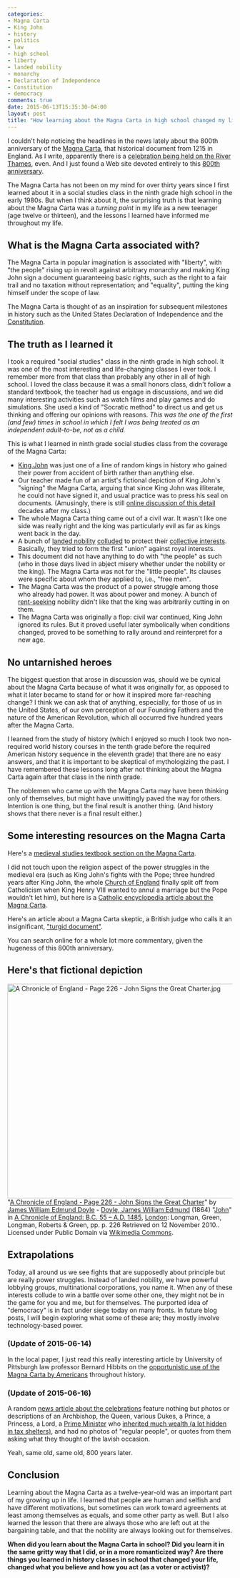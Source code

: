 ```yaml
---
categories:
- Magna Carta
- King John
- history
- politics
- law
- high school
- liberty
- landed nobility
- monarchy
- Declaration of Independence
- Constitution
- democracy
comments: true
date: 2015-06-13T15:35:30-04:00
layout: post
title: "How learning about the Magna Carta in high school changed my life"
---
```


I couldn't help noticing the headlines in the news lately about the
800th anniversary of the
[Magna Carta](https://en.wikipedia.org/wiki/Magna_Carta), that
historical document from 1215 in England. As I write, apparently there
is a
[celebration being held on the River Thames](http://www.bbc.com/news/uk-england-33116579),
even. And I just found a Web site devoted entirely to this
[800th anniversary](http://magnacarta800th.com/).

The Magna Carta has not been on my mind for over thirty years since I
first learned about it in a social studies class in the ninth grade high
school in the early 1980s. But when I think about it, the surprising
truth is that learning about the Magna Carta was a *turning point* in
my life as a new teenager (age twelve or thirteen), and the lessons I
learned have informed me throughout my life.

<!--more-->

## What is the Magna Carta associated with?

The Magna Carta in popular imagination is associated with "liberty",
with "the people" rising up in revolt against arbitrary monarchy and
making King John sign a document guaranteeing basic rights, such as
the right to a fair trail and no taxation without representation; and
"equality", putting the king himself under the scope of law.

The Magna Carta is thought of as an inspiration for
subsequent milestones in history such as the United States Declaration
of Independence and the [Constitution](/categories/constitution/).

## The truth as I learned it

I took a required "social studies" class in the ninth grade in high
school. It was one of the most interesting and life-changing classes I
ever took. I remember more from that class than probably any other in
all of high school. I loved the class because it was a small honors
class, didn't follow a standard textbook, the teacher had us engage in
discussions, and we did many interesting activities such as watch
films and play games and do simulations. She used a kind of "Socratic
method" to direct us and get us thinking and offering our opinions
with reasons. *This was the one of the first (and few) times in school
in which I felt I was being treated as an independent adult-to-be, not
as a child.*

This is what I learned in ninth grade social studies class from the
coverage of the Magna Carta:

- [King John](https://en.wikipedia.org/wiki/John,_King_of_England) was
  just one of a line of random kings in history who gained their power
  from accident of birth rather than anything else.
- Our teacher made fun of an artist's fictional depiction of King
  John's "signing" the Magna Carta, arguing that since King John was
  illiterate, he could not have signed it, and usual practice was to
  press his seal on documents. (Amusingly, there is still
  [online discussion of this detail](http://www.bbc.com/news/blogs-magazine-monitor-30879124)
  decades after my class.)
- The whole Magna Carta thing came out of a civil war. It wasn't like
  one side was really right and the king was particularly evil as far
  as kings went back in the day.
- A bunch of [landed nobility](https://en.wikipedia.org/wiki/Landed_gentry)
  [colluded](https://en.wikipedia.org/wiki/Collusion) to protect their
  [collective interests](https://en.wikipedia.org/wiki/Collective_bargaining).
  Basically, they tried to form the first "union" against royal
  interests.
- This document did not have anything to do with "the people" as such
  (who in those days lived in abject misery whether under the nobility
  or the king). The Magna Carta was not for the "little people". Its
  clauses were specific about whom they applied to, i.e., "free men".
- The Magna Carta was the product of a power struggle among those who
  already had power. It was about power and money. A bunch of
  [rent-seeking](https://en.wikipedia.org/wiki/Rent-seeking) nobility
  didn't like that the king was arbitrarily cutting in on them.
- The Magna Carta was originally a flop: civil war continued, King
  John ignored its rules. But it proved useful later symbolically when
  conditions changed, proved to be something to rally around and
  reinterpret for a new age.

## No untarnished heroes

The biggest question that arose in discussion was, should we be
cynical about the Magna Carta because of what it was originally for,
as opposed to what it later became to stand for or how it inspired
more far-reaching change? I think we can ask that of anything,
especially, for those of us in the United States, of our own
perception of our Founding Fathers and the nature of the American
Revolution, which all occurred five hundred years after the Magna
Carta.

I learned from the study of history (which I enjoyed so much I
took two non-required world history courses in the tenth grade before
the required American history sequence in the eleventh grade) that
there are no easy answers, and that it is important to be skeptical of
mythologizing the past. I have remembered these lessons long after not
thinking about the Magna Carta again after that class in the ninth
grade.

The noblemen who came up with the Magna Carta may have been thinking
only of themselves, but might have unwittingly paved the way for
others. Intention is one thing, but the final result is another
thing. (And history shows that there never is a final result either.)

## Some interesting resources on the Magna Carta

Here's a [medieval studies textbook section on the Magna Carta](http://the-orb.net/textbooks/muhlberger/magna_carta.html).

I did not touch upon the religion aspect of the power struggles in the
medieval era (such as King John's fights with the Pope; three hundred
years after King John, the whole
[Church of England](https://en.wikipedia.org/wiki/Church_of_England)
finally split off from Catholicism when King Henry VIII wanted to
annul a marriage but the Pope wouldn't let him), but here is a
[Catholic encyclopedia article about the Magna Carta](http://www.newadvent.org/cathen/09531a.htm).

Here's an article about a Magna Carta skeptic, a British judge who
calls it an insignificant, ["turgid document"](http://www.telegraph.co.uk/news/uknews/law-and-order/11670716/Magna-Carta-Turgid-document-was-eclipsed-by-the-French-says-top-judge.html).

You can search online for a whole lot more commentary, given the
hugeness of this 800th anniversary.

## Here's that fictional depiction

<p><a href="https://commons.wikimedia.org/wiki/File:A_Chronicle_of_England_-_Page_226_-_John_Signs_the_Great_Charter.jpg#/media/File:A_Chronicle_of_England_-_Page_226_-_John_Signs_the_Great_Charter.jpg"><img alt="A Chronicle of England - Page 226 - John Signs the Great Charter.jpg" src="https://upload.wikimedia.org/wikipedia/commons/d/d6/A_Chronicle_of_England_-_Page_226_-_John_Signs_the_Great_Charter.jpg" height="480" width="598"></a><br>"<a href="https://commons.wikimedia.org/wiki/File:A_Chronicle_of_England_-_Page_226_-_John_Signs_the_Great_Charter.jpg#/media/File:A_Chronicle_of_England_-_Page_226_-_John_Signs_the_Great_Charter.jpg">A Chronicle of England - Page 226 - John Signs the Great Charter</a>" by <a href="//en.wikipedia.org/wiki/James_William_Edmund_Doyle" class="extiw" title="en:James William Edmund Doyle">James William Edmund Doyle</a> - <a href="//en.wikipedia.org/wiki/James_William_Edmund_Doyle" class="extiw" title="w:James William Edmund Doyle">Doyle, James William Edmund</a> (<span style="white-space:nowrap">1864</span>) "<a rel="nofollow" class="external text" href="http://books.google.com.sg/books?id=YcM_AAAAYAAJ&amp;pg=PA226">John</a>" in <a rel="nofollow" class="external text" href="http://books.google.com.sg/books?id=YcM_AAAAYAAJ">A Chronicle of England: B.C. 55 – A.D. 1485</a>, <a href="//en.wikipedia.org/wiki/London" class="extiw" title="en:London">London</a>: Longman, Green, Longman, Roberts &amp; Green, pp.&nbsp;p. 226 Retrieved on <span style="white-space:nowrap">12 November 2010</span>.. Licensed under Public Domain via <a href="//commons.wikimedia.org/wiki/">Wikimedia Commons</a>.</p>

## Extrapolations

Today, all around us we see fights that are supposedly about principle
but are really power struggles. Instead of landed nobility, we have
powerful lobbying groups, multinational corporations, you name
it. When any of these interests collude to win a battle over some
other one, they might not be in the game for you and me, but for
themselves. The purported idea of "democracy" is in fact under siege
today on many fronts. In future blog posts, I will begin exploring
what some of these are; they mostly involve technology-based power.

### (Update of 2015-06-14)

In the local paper, I just read this really interesting article by
University of Pittsburgh law professor Bernard Hibbits on the
[opportunistic use of the Magna Carta by Americans](http://www.post-gazette.com/news/world/2015/06/14/How-Magna-Carta-helped-make-America/stories/201506150001) throughout history.

### (Update of 2015-06-16)

A random
[news article about the celebrations](http://www.bbc.com/news/uk-33126723)
feature nothing but photos or descriptions of an Archbishop, the
Queen, various Dukes, a Prince, a Princess, a Lord, a [Prime Minister](http://www.therichest.com/celebnetworth/politician/minister/david-cameron-net-worth/)
who
[inherited much wealth (a lot hidden in tax shelters)](https://en.wikipedia.org/wiki/David_Cameron#Inheritance_and_family_wealth),
and had no photos of "regular people", or quotes from them asking what
they thought of the lavish occasion.

Yeah, same old, same old, 800 years later.

## Conclusion

Learning about the Magna Carta as a twelve-year-old was an important
part of my growing up in life. I learned that people are human and
selfish and have different motivations, but sometimes can work toward
agreements at least among themselves as equals, and some other party
as well. But I also learned the lesson that there are always those
who are left out at the bargaining table, and that the nobility are
always looking out for themselves.

**When did you learn about the Magna Carta in school? Did you learn it
  in the same gritty way that I did, or in a more romanticized way?
  Are there things you learned in history classes in school that
  changed your life, changed what you believe and how you act (as a
  voter or activist)?**
